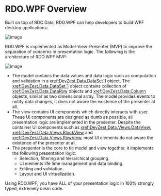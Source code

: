 # RDO.WPF Overview

Built on top of RDO.Data, RDO.WPF can help developers to build WPF desktop applications:

![image](/images/RdoWpfOverview.jpg)

RDO.WPF is implemented as Model-View-Presenter (MVP) to improve the separation of concerns in presentation logic. The following is the architecture of RDO.WPF MVP:

![image](/images/RdoWpfMvpArchitecture.jpg)

* The model contains the data values and data logic such as computation and validation in a <xref:DevZest.Data.DataSet`1> object. The <xref:DevZest.Data.DataSet`1> object contains collection of <xref:DevZest.Data.DataRow> objects and <xref:DevZest.Data.Column> objects, similar as two dimensional array. The model provides events to notify data changes, it does not aware the existence of the presenter at all.
* The view contains UI components which directly interacts with user. These UI components are designed as dumb as possible, all presentation logic are implemented in the presenter. Despite the container UI components such as <xref:DevZest.Data.Views.DataView>, <xref:DevZest.Data.Views.BlockView> and <xref:DevZest.Data.Views.RowView>, most UI elements do not aware the existence of the presenter at all.
* The presenter is the core to tie model and view together, it implements the following presentation logic:
  * Selection, filtering and hierarchical grouping.
  * UI elements life time management and data binding.
  * Editing and validation.
  * Layout and UI virtualization.

Using RDO.WPF, you have ALL of your presentation logic in 100% strongly typed, extremely clean code.

